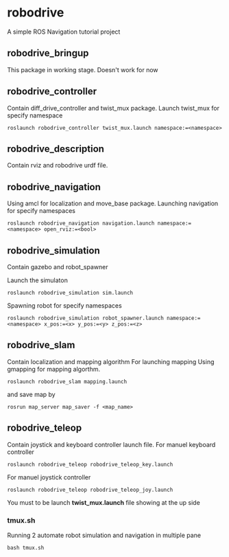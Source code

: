 # robodrive
A simple ROS Navigation tutorial project

## robodrive_bringup
This package in working stage. Doesn't work for now

## robodrive_controller
Contain diff_drive_controller and twist_mux package.
Launch twist_mux for specify namespace
```
roslaunch robodrive_controller twist_mux.launch namespace:=<namespace>
```

## robodrive_description
Contain rviz and robodrive urdf file.

## robodrive_navigation
Using amcl for localization and move_base package.
Launching navigation for specify namespaces
```
roslaunch robodrive_navigation navigation.launch namespace:=<namespace> open_rviz:=<bool>
```

## robodrive_simulation
Contain gazebo and robot_spawner 

Launch the simulaton
```
roslaunch robodrive_simulation sim.launch
```
Spawning robot for specify namespaces
```
roslaunch robodrive_simulation robot_spawner.launch namespace:=<namespace> x_pos:=<x> y_pos:=<y> z_pos:=<z>
```

## robodrive_slam
Contain localization and mapping algorithm
For launching mapping
Using gmapping for mapping algorthm.
```
roslaunch robodrive_slam mapping.launch
```
and save map by
```
rosrun map_server map_saver -f <map_name>
```

## robodrive_teleop
Contain joystick and keyboard controller launch file.
For manuel keyboard controller
```
roslaunch robodrive_teleop robodrive_teleop_key.launch 
```
For manuel joystick controller
```
roslaunch robodrive_teleop robodrive_teleop_joy.launch
```
You must to be launch **twist_mux.launch** file showing at the up side

### tmux.sh
Running 2 automate robot simulation and navigation in multiple pane

```
bash tmux.sh
```

